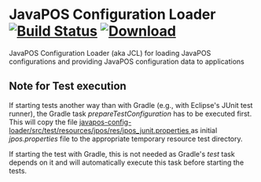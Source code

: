 JavaPOS Configuration Loader [![Build Status](https://travis-ci.org/JavaPOSWorkingGroup/javapos-config-loader.svg?branch=master)](https://travis-ci.org/JavaPOSWorkingGroup/javapos-config-loader) [ ![Download](https://api.bintray.com/packages/javaposworkinggroup/maven/javapos-config-loader/images/download.svg) ](https://bintray.com/javaposworkinggroup/maven/javapos-config-loader/_latestVersion)
============================

JavaPOS Configuration Loader (aka JCL) for loading JavaPOS configurations and providing JavaPOS configuration data to applications

## Note for Test execution

If starting tests another way than with Gradle (e.g., with Eclipse's JUnit test runner), the Gradle task *prepareTestConfiguration* has 
to be executed first. This will copy the file [ javapos-config-loader/src/test/resources/jpos/res/jpos_junit.properties ]( javapos-config-loader/src/test/resources/jpos/res/jpos_junit.properties )
as initial *jpos.properties* file to the appropriate temporary resource test directory.

If starting the test with Gradle, this is not needed as Gradle's *test* task depends on it and will automatically execute this task before 
starting the tests.